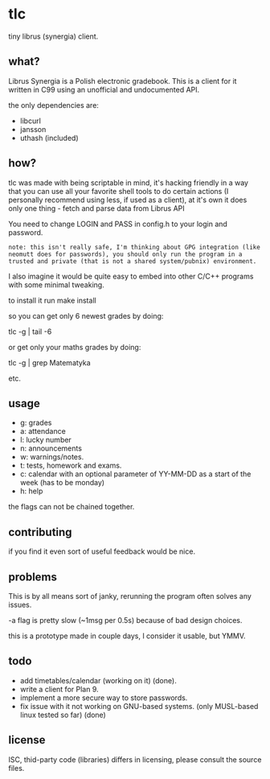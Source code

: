 
tlc
===

tiny librus (synergia) client.

what?
---

Librus Synergia is a Polish electronic gradebook.
This is a client for it written in C99 using an unofficial and undocumented API.

the only dependencies are:

- libcurl
- jansson
- uthash (included)

how?
---

tlc was made with being scriptable in mind, it's hacking friendly in a way that you can use all your favorite shell tools to do certain actions (I personally recommend using less, if used as a client), at it's own it does only one thing - fetch and parse data from Librus API

You need to change LOGIN and PASS in config.h to your login and password.

    note: this isn't really safe, I'm thinking about GPG integration (like neomutt does for passwords), you should only run the program in a trusted and private (that is not a shared system/pubnix) environment.

I also imagine it would be quite easy to embed into other C/C++ programs with some minimal tweaking.

to install it run make install

so you can get only 6 newest grades by doing:

tlc -g | tail -6

or get only your maths grades by doing:

tlc -g | grep Matematyka

etc.

usage
---

- g: grades
- a: attendance
- l: lucky number
- n: announcements
- w: warnings/notes.
- t: tests, homework and exams.
- c: calendar with an optional parameter of YY-MM-DD as a start of the week (has to be monday)
- h: help

the flags can not be chained together.

contributing
---
if you find it even sort of useful feedback would be nice.

problems
---
This is by all means sort of janky, rerunning the program often solves any issues.

-a flag is pretty slow (~1msg per 0.5s) because of bad design choices.

this is a prototype made in couple days, I consider it usable, but YMMV.

todo
---

- add timetables/calendar (working on it) (done).
- write a client for Plan 9.
- implement a more secure way to store passwords.
- fix issue with it not working on GNU-based systems. (only MUSL-based linux tested so far) (done)

license
---
ISC, thid-party code (libraries) differs in licensing, please consult the source files.
